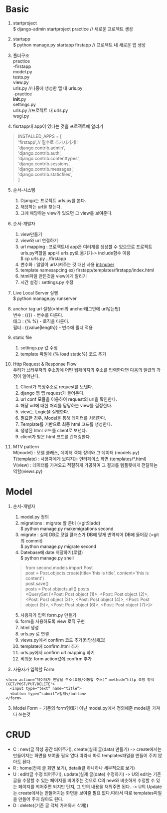 # Basic    
1. startproject   
$ django-admin startproject practice // 새로운 프로젝트 생성   
2. startapp   
 $ python manage.py startapp firstapp // 프로젝트 내 새로운 앱 생성
3. 폴더구조   
practice  
-firstapp   
model.py   
tests.py    
view.py   
urls.py //나중에 생성한 앱 내 urls.py    
    -practice   
    __init__.py   
    settings.py      
    urls.py //프로젝트 내 urls.py   
    wsgi.py      

4. fisrtapp내 app이 있다는 것을 프로젝트에 알리기   
>    INSTALLED_APPS = [   
      'firstapp',// 필수로 추가시키기!!   
      'django.contrib.admin',   
      'django.contrib.auth',   
      'django.contrib.contenttypes',   
      'django.contrib.sessions',      
      'django.contrib.messages',   
      'django.contrib.staticfiles',   
 ]   
 5. 순서-시스템   
    1) Django는 프로젝트 urls.py를 본다.   
    2) 해당하는 url을 찾는다.   
    3) 그에 해당하는 view가 있으면 그 view를 보여준다.   

 6. 순서-개발자   
    1) view만들기   
    2) view와 url 연결하기   
    3) url mapping : 프로젝트내 app은 여러개를 생성할 수 있으므로 프로젝트 urls.py역할을 app내 urls.py로 옮기기-> include함수 이용    
    $ cp urls.py ../firstapp   
    4) 변수화 : 일일이 url시켜주는 것 대신 사용 <int:nuber>
    5) template namesapcing ex) firstapp/templates/firstapp/index.html
    6) html파일 만든것을 view에게 알리기
    7) 시간 설정 : settings.py 수정

 7) Live Local Server 실행   
 $ python manage.py runserver 

 8) anchor tag url 설정(=html의 anchor태그안에 url넣는법)   
    변수 : {{}} - 변수를 다룬다.   
    태그 : {% %} - 로직을 다룬다.   
    필터 : {{value|length}} - 변수에 필터 적용   

9) static file   
    1) settings.py 값 수정   
    2) template 파일에  {% load static%} 코드 추가 

10) Http Request & Response Flow   
우리가 브라우저의 주소창에 어떤 웹페이지의 주소를 입력한다면 다음의 일련의 과정이 일어난다.   
    1. Client가 특정주소로 request를 보낸다.
    2. django 웹 앱 request가 들어온다.
    3. url conf 모듈을 이용하여 request의 url을 확인한다.
    4. 해당 url에 대한 처리를 담당하는 view를 결정한다.
    5. view는 Logic을 실행한다.
    6. 필요한 경우, Model을 통해 데이터를 처리한다.
    7. Template를 기반으로 최종 html 코드를 생성한다.
    8. 생성된 html 코드를  client로 보낸다.
    9. client가 받은 html 코드를 랜더링한다. 

11) MTV pattern   
    M(model) : 모델 클래스, 데이터 객체 정의와 그 데이터 (models.py)   
    T(template) : 사용자에게 보여지는 인터페이스 화면 (templates/*.html)   
    V(view) : 데이터를 가져오고 적절하게 가공하여 그 결과를 템플릿에게 전달하는 역할(views.py)

# Model
1) 순서-개발자   
    1. model.py 정의   
    2. migrations : migrate 할 준비 (=git의add)  
    $ python manage.py makemigrations second   
    3. migrate : 실제 DB로 모델 클래스가 DB에 맞게 번역되어 DB에 들어감 (=git의 commit)   
    $ python manage.py migrate second
    4. Datebase에 date 저장하기(로컬)   
    $ python manage.py shell
    >  from second.models import Post   
    post = Post.objects.create(title='this is title', content='this is content')   
    post.save()   
    posts = Post.objects.all()
    posts   
    <QuerySet [<Post: Post object (1)>, <Post: Post object (2)>, <Post: Post object (3)>, <Post: Post object (4)>, <Post: Post object (5)>, <Post: Post object (6)>, <Post: Post object (7)>]>
    >
    5. 사용자가 입력 form.py 만들기   
    6. form을 사용하도록 view 로직 구현
    7. html 생성   
    8. urls.py 로 연결   
    9. views.py에서 confirm 코드 추가(타당성체크)
    10. template에 confirm.html 추가
    11. urls.py에서 confirm url mapping 하기
    12. 비워둔 form action값에 confirm 추가   
    
2) 사용자가 입력할 Form   
```
<form action=”데이터가 전달될 주소(요청/이동할 주소)” method=”http 요청 방식(GET/POST/PUT/DELETE">
  <input type="text” name="title”>
  <button type=”submit”>입력</button>
</form>
```

3. Model Form = 기존의 form형태가 아닌 model.py에서 정의해준 model을 가져다 쓰는것 

# CRUD
- C : new(글 작성 공간 띄어주기), create(실제 글(data) 만들기) -> create에서는 만들어지는 화면을 보여줄 필요 없다.따라서 따로 templates파일을 만들어 주지 않아도 된다.
- R : home(전체 글 화면 보기), detail(글 하나하나 세부적으로 보기)
- U : edit(글 수정 띄어주기), update(실제 글(date) 수정하기) -> U의 edit는 기존 글을 수정할 수 있는 페이지를 띄어주는 것으로 C의 new와 비슷하게 수정할 수 있는 페이지를 띄어주면 되지만 단지, 그 안의 내용을 채워주면 된다. 
-> U의 Update는 create에서는 만들어지는 화면을 보여줄 필요 없다.따라서 따로 templates파일을 만들어 주지 않아도 된다.
- D : delete((기존 글 객체 가져와서 삭제))


<link rel="stylesheet" href="text/css" href="{% static '/css/main.css' %}">

   